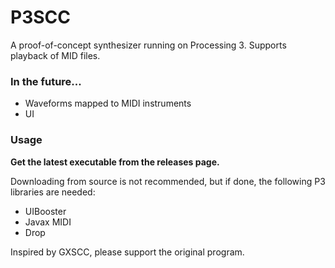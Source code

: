 # P3SCC
A proof-of-concept synthesizer running on Processing 3.
Supports playback of MID files.

### In the future...
- Waveforms mapped to MIDI instruments
- UI

### Usage
**Get the latest executable from the releases page.**

Downloading from source is not recommended, but if done, the following P3 libraries are needed:
- UIBooster
- Javax MIDI
- Drop

Inspired by GXSCC, please support the original program.

